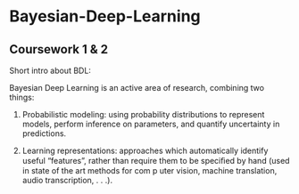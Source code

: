 # Bayesian-Deep-Learning

## Coursework 1 & 2

Short intro about BDL:

Bayesian Deep Learning is an active area of research, combining two things:

1. Probabilistic modeling: using probability distributions to represent models, perform inference on parameters, and quantify uncertainty in predictions.

2. Learning representations: approaches which automatically identify useful “features”, rather than require them to be speciﬁed by hand (used in state of the art methods for com p uter vision, machine translation, audio transcription, . . .).